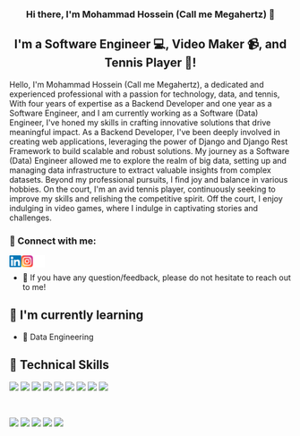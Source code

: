 
<h3 align="center">
Hi there, I'm Mohammad Hossein (Call me Megahertz) 👋
</h3>

<h2 align="center">
I'm a Software Engineer 💻, Video Maker 📹, and Tennis Player 🎾!
</h2> 

Hello, I'm Mohammad Hossein (Call me Megahertz), a dedicated and experienced professional with a passion for technology, data, and tennis, With four years of expertise as a Backend Developer and one year as a Software Engineer, and I am currently working as a Software (Data) Engineer, I've honed my skills in crafting innovative solutions that drive meaningful impact.
As a Backend Developer, I've been deeply involved in creating web applications, leveraging the power of Django and Django Rest Framework to build scalable and robust solutions. My journey as a Software (Data) Engineer allowed me to explore the realm of big data, setting up and managing data infrastructure to extract valuable insights from complex datasets.
Beyond my professional pursuits, I find joy and balance in various hobbies. On the court, I'm an avid tennis player, continuously seeking to improve my skills and relishing the competitive spirit. Off the court, I enjoy indulging in video games, where I indulge in captivating stories and challenges.

### 🤝 Connect with me:

<a href="https://www.linkedin.com/in/mohammad-hossein-zadeh-abbas/"><img align="left" src="https://raw.githubusercontent.com/mhzauser/mhzauser/main/images/linkedin.svg" alt="Mohammad Hossein | LinkedIn" width="21px"/></a>
<a href="https://www.instagram.com/mhzuser/"><img align="left" src="https://raw.githubusercontent.com/mhzauser/mhzauser/main/images/instagram.svg" alt="Mohammad Hossein | Instagram" width="21px"/></a>
<a href="mailto: mohammadhossein.zadehabbas@gmail.com"><img align="left" src="https://raw.githubusercontent.com/mhzauser/mhzauser/main/images/emails.png" alt="Mohammad Hossein | Email" width="21px"/></a>
</br>

- 💬 If you have any question/feedback, please do not hesitate to reach out to me!

## 🌱 I'm currently learning

- 🤖 Data Engineering

## 💼 Technical Skills

![](https://img.shields.io/badge/Code-PostgreSQL-informational?style=flat&logo=PostgreSQL&color=336791)
![](https://img.shields.io/badge/Code-Python-informational?style=flat&logo=Python&color=003B57)
![](https://img.shields.io/badge/Database-Mysql-informational?style=flat&logo=Mysql&color=336791)
![](https://img.shields.io/badge/Database-Postgresql-informational?style=flat&logo=Postgresql&color=336791)
![](https://img.shields.io/badge/Database-Oracle-informational?style=flat&logo=Oracle&color=003B57)
![](https://img.shields.io/badge/BigData-ApacheSpark-informational?style=flat&logo=Spark&color=336791)
![](https://img.shields.io/badge/BigDataStorage-HDFS-informational?style=flat&logo=HDFS&color=003B57)
![](https://img.shields.io/badge/WorkflowOrchestration-ApacheAirflow-informational?style=flat&logo=Airflow&color=336791)
![](https://img.shields.io/badge/DataVisualization-ApacheSuperset-informational?style=flat&logo=Superset&color=003B57)

</br>

![](https://img.shields.io/badge/Tools-Docker-informational?style=flat&logo=Docker&color=1572B6)
![](https://img.shields.io/badge/Tools-Postman-informational?style=flat&logo=Postman&color=FF6C37)
![](https://img.shields.io/badge/Tools-Git-informational?style=flat&logo=Git&color=F05032)
![](https://img.shields.io/badge/Tools-GitHub-informational?style=flat&logo=GitHub&color=181717)
![](https://img.shields.io/badge/Tools-Gitlab-informational?style=flat&logo=Gitlab&color=FF6C37)

